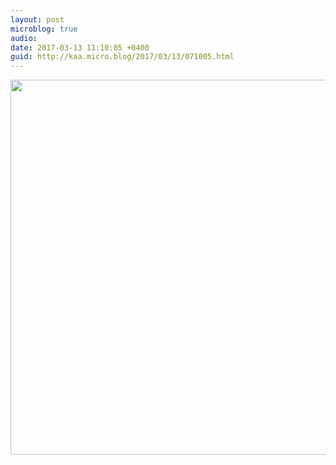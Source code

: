 ```yaml
---
layout: post
microblog: true
audio: 
date: 2017-03-13 11:10:05 +0400
guid: http://kaa.micro.blog/2017/03/13/071005.html
---
```



<img src="https://micro.kaa.bz/uploads/2018/d39d5ddf3b.jpg" width="600" height="600" />
